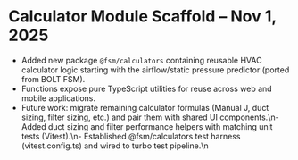# Calculator Module Scaffold – Nov 1, 2025

- Added new package `@fsm/calculators` containing reusable HVAC calculator logic starting with the airflow/static pressure predictor (ported from BOLT FSM).
- Functions expose pure TypeScript utilities for reuse across web and mobile applications.
- Future work: migrate remaining calculator formulas (Manual J, duct sizing, filter sizing, etc.) and pair them with shared UI components.\n- Added duct sizing and filter performance helpers with matching unit tests (Vitest).\n- Established @fsm/calculators test harness (vitest.config.ts) and wired to turbo test pipeline.\n
